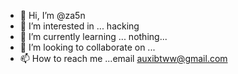 - 👋 Hi, I’m @za5n
- 👀 I’m interested in ... hacking
- 🌱 I’m currently learning ... nothing...
- 💞️ I’m looking to collaborate on ...
- 📫 How to reach me ...email auxibtww@gmail.com

<!---
za5n/za5n is a ✨ special ✨ repository because its `README.md` (this file) appears on your GitHub profile.
You can click the Preview link to take a look at your changes.
--->
